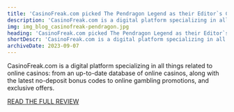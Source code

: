 ```yaml
---
title: 'CasinoFreak.com picked The Pendragon Legend as their Editor`s Choice for September 2023'
description: 'CasinoFreak.com is a digital platform specializing in all things related to online casinos: from an up-to-date database of online casinos, along with the latest no-deposit bonus codes to online gambling promotions, and exclusive offers. Read the full review.'
img: img_blog_casinofreak-pendragon.jpg
heading: 'CasinoFreak.com picked The Pendragon Legend as their Editor`s Choice for September 2023'
shortDescr: 'CasinoFreak.com is a digital platform specializing in all things related to online casinos: from an up-to-date database of online casinos, along with the latest no-deposit bonus codes to online gambling promotions, and exclusive offers. Read the full review.'
archiveDate: 2023-09-07
---
```


CasinoFreak.com is a digital platform specializing in all things related to online casinos: from an up-to-date database of online casinos, along with the latest no-deposit bonus codes to online gambling promotions, and exclusive offers.

<a href="https://www.casinofreak.com/blog/the-pendragon-legend-by-mascot-gaming-editors-choice-september-2023" target="_blank" rel="dofollow">READ THE FULL REVIEW</a>
